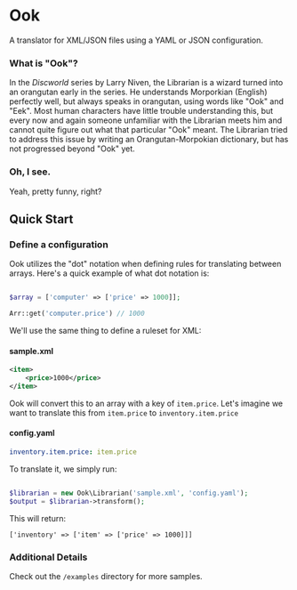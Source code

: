 # Ook

A translator for XML/JSON files using a YAML or JSON configuration.

### What is "Ook"?

In the *Discworld* series by Larry Niven, the Librarian is a wizard turned into an orangutan early in the series. He understands Morporkian (English) perfectly well, but always speaks in orangutan, using words like "Ook" and "Eek". Most human characters have little trouble understanding this, but every now and again someone unfamiliar with the Librarian meets him and cannot quite figure out what that particular "Ook" meant. The Librarian tried to address this issue by writing an Orangutan-Morpokian dictionary, but has not progressed beyond "Ook" yet.

### Oh, I see.

Yeah, pretty funny, right?

## Quick Start

### Define a configuration

Ook utilizes the "dot" notation when defining rules for translating between arrays. Here's a quick example of what dot notation is:

```php

$array = ['computer' => ['price' => 1000]];

Arr::get('computer.price') // 1000
```

We'll use the same thing to define a ruleset for XML:

#### sample.xml
```xml
<item>
    <price>1000</price>
</item>
```

Ook will convert this to an array with a key of `item.price`. Let's imagine we want to translate this from `item.price` to `inventory.item.price`

#### config.yaml
```yaml
inventory.item.price: item.price
```

To translate it, we simply run:

```php

$librarian = new Ook\Librarian('sample.xml', 'config.yaml');
$output = $librarian->transform();
```

This will return:

```
['inventory' => ['item' => ['price' => 1000]]]
```

### Additional Details
Check out the `/examples` directory for more samples.

